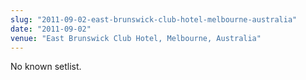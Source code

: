 ```yaml
---
slug: "2011-09-02-east-brunswick-club-hotel-melbourne-australia"
date: "2011-09-02"
venue: "East Brunswick Club Hotel, Melbourne, Australia"
---
```


No known setlist.
